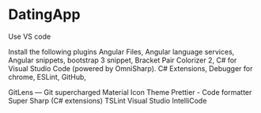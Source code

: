 # DatingApp

Use VS code

Install the following plugins
Angular Files,
Angular language services,
Angular snippets,
bootstrap 3 snippet,
Bracket Pair Colorizer 2,
C# for Visual Studio Code (powered by OmniSharp).
C# Extensions,
Debugger for chrome,
ESLint,
GitHub,

GitLens — Git supercharged
Material Icon Theme
Prettier - Code formatter
Super Sharp (C# extensions)
TSLint
Visual Studio IntelliCode

